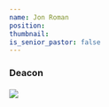 ```yaml
---
name: Jon Roman
position:
thumbnail:
is_senior_pastor: false
---
```



### Deacon

#### ![](/uploads/versions/4332---x----2987-4510x---.jpg)